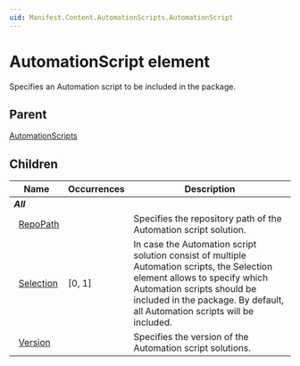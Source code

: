 ```yaml
---
uid: Manifest.Content.AutomationScripts.AutomationScript
---
```


# AutomationScript element

Specifies an Automation script to be included in the package.

## Parent

[AutomationScripts](xref:Manifest.Content.AutomationScripts)

## Children

|Name|Occurrences|Description|
|--- |--- |--- |
|***All***|||
|&nbsp;&nbsp;[RepoPath](xref:Manifest.Content.AutomationScripts.AutomationScript.RepoPath)||Specifies the repository path of the Automation script solution.|
|&nbsp;&nbsp;[Selection](xref:Manifest.Content.AutomationScripts.AutomationScript.Selection)|[0, 1]|In case the Automation script solution consist of multiple Automation scripts, the Selection element allows to specify which Automation scripts should be included in the package. By default, all Automation scripts will be included.|
|&nbsp;&nbsp;[Version](xref:Manifest.Content.AutomationScripts.AutomationScript.Version)||Specifies the version of the Automation script solutions.|
